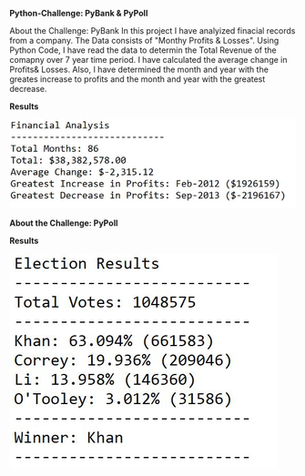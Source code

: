 **Python-Challenge: PyBank &amp; PyPoll**

About the Challenge: PyBank 
    In this project I have analyized finacial records from a company. The Data consists of "Monthy Profits & Losses". Using Python Code, I have read the data to determin the Total Revenue of the comapny over 7 year time period. I have calculated the average change in Profits& Losses. Also, I have determined the month and year with the greates increase to profits and the month and year with the greatest decrease. 
    
**Results**

![PyBank Results](PyBank/Analysis/PyBankResults.png)



**About the Challenge: PyPoll**


**Results**

![PyPoll Results](PyPoll/Analysis/PyPollResults.png)
